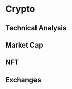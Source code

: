 <script setup>
import { ref } from 'vue';
import NavContainer from '../components/NavContainer.vue';
import newsData from '../assets/finance/crypto.json';

const data = ref(newsData);
</script>

# Crypto

## Technical Analysis

<NavContainer :data="data.technicalAnalysis"/>

## Market Cap

<NavContainer :data="data.marketCap"/>

## NFT

<NavContainer :data="data.nft"/>

## Exchanges

<NavContainer :data="data.exchanges"/>
